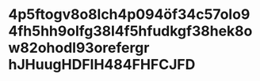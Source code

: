 # 4p5ftogv8o8lch4p094öf34c57olo94fh5hh9olfg38l4f5hfudkgf38hek8ow82ohodl93orefergr  hJHuugHDFIH484FHFCJFD
